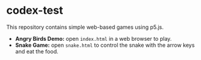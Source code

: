 # codex-test

This repository contains simple web-based games using p5.js.

- **Angry Birds Demo:** open `index.html` in a web browser to play.
- **Snake Game:** open `snake.html` to control the snake with the arrow keys and eat the food.
